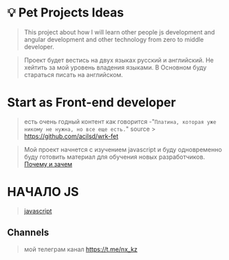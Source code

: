 # :bulb: Pet Projects Ideas

> This project about how I will learn other people js development and angular development and other technology from zero to middle developer.

> Проект будет вестись на двух языках русский и английский.
> Не хейтить за мой уровень владения языками. 
> В Основном буду стараться писать на английском.

# Start as Front-end developer

> есть очень годный контент как говорится -"`Платина, которая уже никому не нужна, но все еще есть.`"
> source > https://github.com/acilsd/wrk-fet

> Мой проект начнется с изучением javascript и буду одновременно буду готовить материал для обучения новых разработчиков. [Почему и зачем](FAQ.md)    


# НАЧАЛО JS

> [javascript](education-js/JS.md) 


## Channels 

> мой телеграм канал https://t.me/nx_kz
